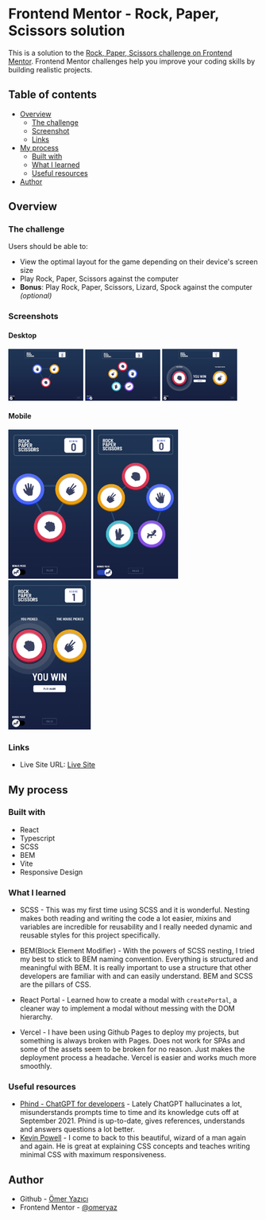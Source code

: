 # Frontend Mentor - Rock, Paper, Scissors solution

This is a solution to the [Rock, Paper, Scissors challenge on Frontend Mentor](https://www.frontendmentor.io/challenges/rock-paper-scissors-game-pTgwgvgH). Frontend Mentor challenges help you improve your coding skills by building realistic projects.

## Table of contents

- [Overview](#overview)
  - [The challenge](#the-challenge)
  - [Screenshot](#screenshot)
  - [Links](#links)
- [My process](#my-process)
  - [Built with](#built-with)
  - [What I learned](#what-i-learned)
  - [Useful resources](#useful-resources)
- [Author](#author)

## Overview

### The challenge

Users should be able to:

- View the optimal layout for the game depending on their device's screen size
- Play Rock, Paper, Scissors against the computer
- **Bonus**: Play Rock, Paper, Scissors, Lizard, Spock against the computer _(optional)_

### Screenshots

#### Desktop

<div display="flex">
<img src="./screenshots/rps-game-desktop-normal.png" alt="Normal mode desktop"  width="30%" margin="auto" >
<img src="./screenshots/rps-game-desktop-bonus.png" alt="Bonus mode desktop"  width="30%" margin="auto" >
<img src="./screenshots/rps-game-desktop-outcomeScreen.png" alt="Outcome screen desktop" width="30%" margin="auto">
</div>

#### Mobile

<div display="flex">
<img src="./screenshots/rps-game-mobile-normal.png" alt="Normal mode mobile"  height="300px" >
<img src="./screenshots/rps-game-mobile-bonus.png" alt="Bonus mode mobile"  height="300px" >
<img src="./screenshots/rps-game-mobile-outcomeScreen.png" alt="Outcome screen mobile" height="300px">
</div>

### Links

- Live Site URL: [Live Site](https://rps-game-omeryaz.vercel.app/)

## My process

### Built with

- React
- Typescript
- SCSS
- BEM
- Vite
- Responsive Design

### What I learned

- SCSS - This was my first time using SCSS and it is wonderful. Nesting makes both reading and writing the code a lot easier, mixins and variables are incredible for reusability and I really needed dynamic and reusable styles for this project specifically.

- BEM(Block Element Modifier) - With the powers of SCSS nesting, I tried my best to stick to BEM naming convention. Everything is structured and meaningful with BEM. It is really important to use a structure that other developers are familiar with and can easily understand. BEM and SCSS are the pillars of CSS.

- React Portal - Learned how to create a modal with `createPortal`, a cleaner way to implement a modal without messing with the DOM hierarchy.

- Vercel - I have been using Github Pages to deploy my projects, but something is always broken with Pages. Does not work for SPAs and some of the assets seem to be broken for no reason. Just makes the deployment process a headache. Vercel is easier and works much more smoothly.

### Useful resources

- [Phind - ChatGPT for developers](https://www.phind.com/) - Lately ChatGPT hallucinates a lot, misunderstands prompts time to time and its knowledge cuts off at September 2021. Phind is up-to-date, gives references, understands and answers questions a lot better.
- [Kevin Powell](https://www.youtube.com/channel/UCJZv4d5rbIKd4QHMPkcABCw) - I come to back to this beautiful, wizard of a man again and again. He is great at explaining CSS concepts and teaches writing minimal CSS with maximum responsiveness.

## Author

- Github - [Ömer Yazıcı](https://github.com/omeryaz)
- Frontend Mentor - [@omeryaz](https://www.frontendmentor.io/profile/omeryaz)
